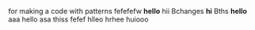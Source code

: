 for making a code with patterns
fefefefw
**hello**
hii
Bchanges
**hi**
Bths
**hello**
aaa
hello
asa
thiss
fefef
hlleo
hrhee
huiooo
